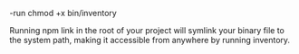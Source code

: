 -run chmod +x bin/inventory

Running npm link in the root of your project will symlink your binary file to the system path, making it accessible from anywhere by running inventory.